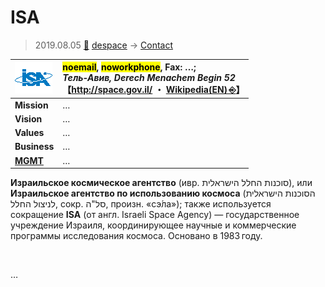 # ISA
> 2019.08.05 [🚀](../index/index.md) [despace](index.md) → [Contact](contact.md)

|[![](f/con/i/isa_logo1_thumb.png)](f/con/i/isa_logo1.png)|<mark>noemail</mark>, <mark>noworkphone</mark>, Fax: …;<br> *Тель‑Авив, Derech Menachem Begin 52*<br> 【<http://space.gov.il/> ・ [Wikipedia(EN) ⎆](https://en.wikipedia.org/wiki/Israel_Space_Agency)】|
|:--|:--|
|**Mission**|…|
|**Vision**|…|
|**Values**|…|
|**Business**|…|
|**[MGMT](mgmt.md)**|…|

**Израильское космическое агентство** (ивр. ‏סוכנות החלל הישראלית‏‎), или **Израильское агентство по использованию космоса** (‏הסוכנות הישראלית לניצול החלל‎‏‎, сокр. ‏סל"ה‎‏‎, произн. «сэ́ла»); также используется сокращение **ISA** (от англ. Israeli Space Agency) — государственное учреждение Израиля, координирующее научные и коммерческие программы исследования космоса. Основано в 1983 году.


<p style="page-break-after:always"> </p>

…

